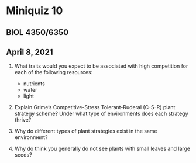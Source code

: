 # Miniquiz 10
## BIOL 4350/6350
## April 8, 2021

1. What traits would you expect to be associated with high competition for each of the
following resources:
	- nutrients
	- water
	- light

2. Explain Grime’s Competitive-Stress Tolerant-Ruderal (C-S-R) plant strategy scheme? 
Under what type of environments does each strategy thrive?

3. Why do different types of plant strategies exist in the same environment?

4. Why do think you generally do not see plants with small leaves and large seeds?